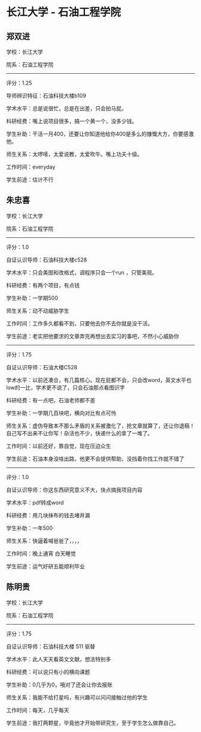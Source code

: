 # 长江大学 - 石油工程学院

## 郑双进

学校：长江大学

院系：石油工程学院

* * *

评分：1.25

导师辨识特征：石油科技大楼b109

学术水平：总是说很忙，总是在出差，只会拍马屁。

科研经费：嘴上说项目很多，搞一个黄一个，没多少钱。

学生补助：干活一月400，还要让你知道他给你400是多么的慷慨大方，你要感激他。

师生关系：太啰嗦，太爱说教，太爱吹牛。嘴上功夫十级。

工作时间：everyday

学生前途：估计不行

## 朱忠喜

学校：长江大学

院系：石油工程学院

* * *

评分：1.0

自证认识导师：石油科技大楼c528

学术水平：只会美图和改格式，调程序只会一个run ，只管美观。

科研经费：有两个项目，有点钱

学生补助：一学期500

师生关系：动不动威胁学生

工作时间：工作多久都看不到，只要他去你不去你就是没干活。

学生前途：老实把他要求的文章弄完再想出去实习的事吧，不然小心威胁你

* * *

评分：1.75

自证认识导师：石油大楼C528

学术水平：以前还凑合，有几篇核心。现在屁都不会，只会改word，英文水平也low的一比，学术更不说了，只会石油那点看图识字

科研经费：有一点吧，石油老师都不差

学生补助：一学期几百块吧，横向对比有点可怜

师生关系：虚伪导致本不那么矛盾的关系被激化了，抢文章就算了，还让你退稿！自己写不出来不让你写！杂活也不少，快递什么的拿了一堆了。

工作时间：以前还好，靠自觉，现在压迫众生

学生前途：石油本身没啥出路，他更不会提供帮助，没挡着你找工作就不错了

* * *

评分：1.0

自证认识导师：你这东西研究意义不大，快点搞我项目内容

学术水平：pdf转成word

科研经费：用几块抹布的钱去堵井漏

学生补助：一年500

师生关系：快逼着喊爸爸了，，，，

工作时间：晚上通宵 白天睡觉

学生前途：运气好研五能顺利毕业

## 陈明贵

学校：长江大学

院系：石油工程学院

* * *

评分：1.75

自证认识导师：石油科技大楼 511
驱替

学术水平：此人天天看英文文献，想法特别多

科研经费：可以说只有小的横向课题

学生补助：0几乎为0，哦对了还会让你去报账

师生关系：我能不给打星吗，有兴趣可以问问接触过他的学生

工作时间：每天，几乎每天

学生前途：我打两颗星，毕竟他才开始带研究生，至于学生怎么做靠自己。